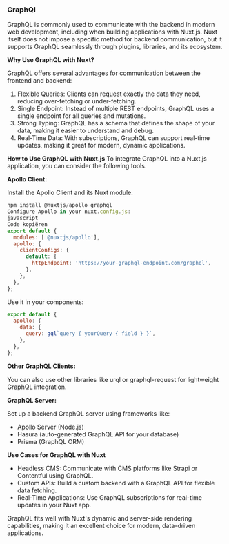 ### GraphQl

GraphQL is commonly used to communicate with the backend in modern web development, including when building applications with Nuxt.js. Nuxt itself does not impose a specific method for backend communication, but it supports GraphQL seamlessly through plugins, libraries, and its ecosystem.

**Why Use GraphQL with Nuxt?**

GraphQL offers several advantages for communication between the frontend and backend:

1. Flexible Queries: Clients can request exactly the data they need, reducing over-fetching or under-fetching.
2. Single Endpoint: Instead of multiple REST endpoints, GraphQL uses a single endpoint for all queries and mutations.
3. Strong Typing: GraphQL has a schema that defines the shape of your data, making it easier to understand and debug.
4. Real-Time Data: With subscriptions, GraphQL can support real-time updates, making it great for modern, dynamic applications.

**How to Use GraphQL with Nuxt.js**
To integrate GraphQL into a Nuxt.js application, you can consider the following tools. 

**Apollo Client:**

Install the Apollo Client and its Nuxt module:

``` js
npm install @nuxtjs/apollo graphql
Configure Apollo in your nuxt.config.js:
javascript
Code kopiëren
export default {
  modules: ['@nuxtjs/apollo'],
  apollo: {
    clientConfigs: {
      default: {
        httpEndpoint: 'https://your-graphql-endpoint.com/graphql',
      },
    },
  },
};
```

Use it in your components:

```js
export default {
  apollo: {
    data: {
      query: gql`query { yourQuery { field } }`,
    },
  },
};
```

**Other GraphQL Clients:**

You can also use other libraries like urql or graphql-request for lightweight GraphQL integration.

**GraphQL Server:**

Set up a backend GraphQL server using frameworks like:
- Apollo Server (Node.js)
- Hasura (auto-generated GraphQL API for your database)
- Prisma (GraphQL ORM)

**Use Cases for GraphQL with Nuxt**

- Headless CMS: Communicate with CMS platforms like Strapi or Contentful using GraphQL.
- Custom APIs: Build a custom backend with a GraphQL API for flexible data fetching.
- Real-Time Applications: Use GraphQL subscriptions for real-time updates in your Nuxt app.

GraphQL fits well with Nuxt's dynamic and server-side rendering capabilities, making it an excellent choice for modern, data-driven applications.

